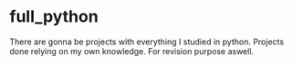 # full_python
There are gonna be projects with everything I studied in python. 
Projects done  relying on my own knowledge. For revision purpose aswell.
